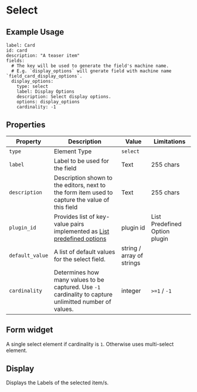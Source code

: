 # Select

## Example Usage

```yaml{8-12}
label: Card
id: card
description: "A teaser item"
fields:
  # The key will be used to generate the field's machine name.
  # E.g. `display_options` will gnerate field with machine name `field_card_display_options`.
  display_options:
    type: select
    label: Display Options
    description: Select display options.
    options: display_options
    cardinality: -1
```

## Properties

| Property      | Description    | Value      | Limitations |
| ---           | ---            | ---        | ---         |
| `type`        |  Element Type             |  `select` |
| `label`       |  Label to be used for the field             |  Text | 255 chars |
| `description` |  Description shown to the editors, next to the form item used to capture the value of this field               |   Text | 255 chars |
| `plugin_id`   | Provides list of key-value pairs implemented as [List predefined options](https://github.com/Realityloop/list_predefined_options) | plugin id | List Predefined Option plugin |
|`default_value` | A list of default values for the select field. | string / array of strings ||
| `cardinality` | Determines how many values to be captured. Use `-1` cardinality to capture unlimitted number of values. | integer | `>=1` / `-1` |

## Form widget

A single select element if cardinality is `1`. Otherwise uses multi-select element.

## Display

Displays the Labels of the selected item/s.